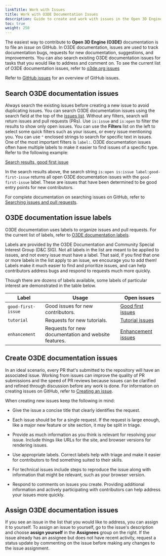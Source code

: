 ```yaml
---
linkTitle: Work with Issues
title: Work with O3DE Documentation Issues
description: Guide to create and work with issues in the Open 3D Engine (O3DE) documentation project.  
toc: true
weight: 250
---
```


The easiest way to contribute to **Open 3D Engine (O3DE)** documentation is to file an *issue* on GitHub. In O3DE documentation, issues are used to track documentation bugs, requests for new documentation, suggestions, and improvements. You can also search existing O3DE documentation issues for tasks that you would like to address and comment on. To see the current list of O3DE documentation issues, refer to [o3de.org issues](https://github.com/o3de/o3de.org/issues)

Refer to [GitHub issues](https://guides.github.com/features/issues/) for an overview of GitHub issues.

## Search O3DE documentation issues

Always search the existing issues before creating a new issue to avoid duplicating issues. You can search O3DE documentation issues using the search field at the top of the [issues list](https://github.com/o3de/o3de.org/issues). Without any filters, search will return issues and pull requests (PRs). Use `is:issue` and `is:open` to filter the results to show only open issues. You can use the **Filters** list on the left to select some quick filters such as your issues, or every issue mentioning you. You can use `"` enclosed strings to search for specific text in issues. One of the most important filters is `label:`. O3DE documentation issues often have multiple labels to make it easier to find issues of a specific type. Refer to the following example:

[Search results, good first issue](https://github.com/o3de/o3de.org/issues?q=is%3Aopen+is%3Aissue+label%3Agood-first-issue)

In the search results above, the search string `is:open is:issue label:good-first-issue` returns all open O3DE documentation issues with the `good-first-issue` label. These are issues that have been determined to be good entry points for new contributors.

For complete documentation on searching issues on GitHub, refer to [Searching issues and pull requests](https://docs.github.com/en/github/searching-for-information-on-github/searching-issues-and-pull-requests).

## O3DE documentation issue labels

O3DE documentation uses labels to organize issues and pull requests. For the current list of labels, refer to [O3DE documentation labels](https://github.com/o3de/o3de.org/labels).

Labels are provided by the O3DE Documentation and Community Special Interest Group (D&C SIG). Not all labels in the list are meant to be applied to issues, and not every issue must have a label. That said, if you find that one or more labels in the list apply to an issue, we encourage you to add them! Labels make it much easier to find and prioritize issues, and can help contributors address bugs and respond to requests much more quickly.

Though there are dozens of labels available, some labels of particular interest are demonstrated in the table below.

| Label | Usage | Open issues |
| - | - | - |
| `good-first-issue` | Good issues for new contributors. | [Good first issues](https://github.com/o3de/o3de.org/issues?q=is%3Aopen+is%3Aissue+label%3Agood-first-issue) |
| `tutorial` | Requests for new tutorials. | [Tutorial issues](https://github.com/o3de/o3de.org/issues?q=is%3Aopen+is%3Aissue+label%3Atutorial) |
| `enhancement` | Requests for new documentation and website features. | [Enhancement issues](https://github.com/o3de/o3de.org/issues?q=is%3Aopen+is%3Aissue+label%3Aenhancement+) |

## Create O3DE documentation issues

In an ideal scenario, every PR that's submitted to the repository will have an associated issue. Working from issues can improve the quality of PR submissions and the speed of PR reviews because issues can be clarified and refined through discussion before any work is done. For information on creating issues on GitHub, refer to [Creating an issue](https://docs.github.com/en/github/managing-your-work-on-github/creating-an-issue).

When creating new issues keep the following in mind:

* Give the issue a concise title that clearly identifies the request.

* Each issue should be for a single request. If the request is large enough, like a major new feature or site section, it may be split in triage.

* Provide as much information as you think is relevant for resolving your issue. Include things like URLs for the site, and browser versions for rendering issues.

* Use appropriate labels. Correct labels help with triage and make it easier for contributors to find something suited to their skills.

* For technical issues include steps to reproduce the issue along with information that might be relevant, such as your browser version.

* Respond to comments on issues you create. Providing additional information and actively participating with contributors can help address your issues more quickly.

## Assign O3DE documentation issues

If you see an issue in the list that you would like to address, you can assign it to yourself. To assign an issue to yourself, go to the issue's description and choose **assign yourself** in the **Assignees** group on the right. If the issue already has an assignee but does not have recent activity, request a status update by commenting on the issue before making any changes to the issue assignment.
